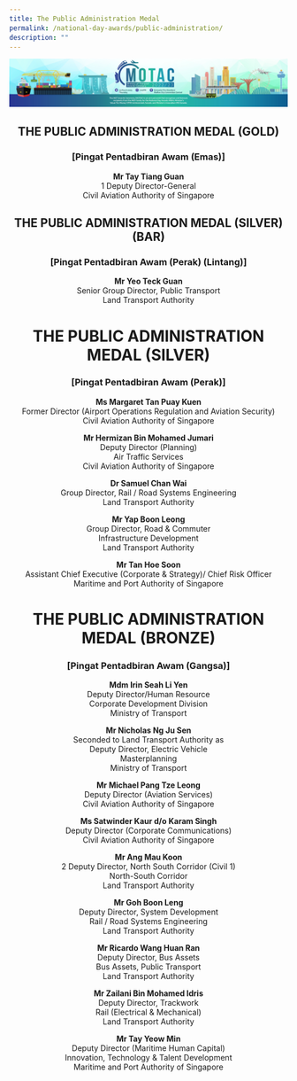 ```yaml
---
title: The Public Administration Medal
permalink: /national-day-awards/public-administration/
description: ""
---
```

![](/images/hero.png) 

<center>
  <h2>THE PUBLIC ADMINISTRATION MEDAL (GOLD)</h2>
  <h3>[Pingat Pentadbiran Awam (Emas)]</h3>
</center>
<center>
  <p>
    <b>Mr Tay Tiang Guan</b>
    <br>1 Deputy Director-General <br> Civil Aviation Authority of Singapore
  </p>
</center>
<center>
  <h2>THE PUBLIC ADMINISTRATION MEDAL (SILVER)(BAR)</h2>
  <h3>[Pingat Pentadbiran Awam (Perak) (Lintang)]</h3>
</center>
<center>
  <p>
    <b>Mr Yeo Teck Guan</b>
    <br> Senior Group Director, Public Transport <br> Land Transport Authority
  </p>
</center>
<center>
  <h1>THE PUBLIC ADMINISTRATION MEDAL (SILVER)</h1>
  <h3>[Pingat Pentadbiran Awam (Perak)]</h3>
</center>
<center>
  <p>
    <b>Ms Margaret Tan Puay Kuen</b>
    <br>Former Director (Airport Operations Regulation and Aviation Security) <br> Civil Aviation Authority of Singapore
  </p>
  <p>
    <b>Mr Hermizan Bin Mohamed Jumari</b>
    <br> Deputy Director (Planning) <br> Air Traffic Services <br> Civil Aviation Authority of Singapore
  </p>
  <p>
    <b>Dr Samuel Chan Wai</b>
    <br> Group Director, Rail / Road Systems Engineering <br> Land Transport Authority
  </p>
  <p>
    <b>Mr Yap Boon Leong</b>
    <br> Group Director, Road & Commuter <br> Infrastructure Development <br> Land Transport Authority
  </p>
  <p>
    <b>Mr Tan Hoe Soon</b>
    <br> Assistant Chief Executive (Corporate & Strategy)/ Chief Risk Officer <br> Maritime and Port Authority of Singapore
  </p>
</center>
<center>
  <h1>THE PUBLIC ADMINISTRATION MEDAL (BRONZE)</h1>
  <h3>[Pingat Pentadbiran Awam (Gangsa)]</h3>
</center>
<center>
  <p>
    <b>Mdm Irin Seah Li Yen</b>
    <br> Deputy Director/Human Resource <br> Corporate Development Division <br> Ministry of Transport
  </p>
  <p>
    <b>Mr Nicholas Ng Ju Sen</b>
    <br> Seconded to Land Transport Authority as <br> Deputy Director, Electric Vehicle <br> Masterplanning <br> Ministry of Transport
  </p>
  <p>
    <b>Mr Michael Pang Tze Leong</b>
    <br> Deputy Director (Aviation Services) <br> Civil Aviation Authority of Singapore
  </p>
  <p>
    <b>Ms Satwinder Kaur d/o Karam Singh</b>
    <br> Deputy Director (Corporate Communications) <br> Civil Aviation Authority of Singapore
  </p>
  <p>
    <b>Mr Ang Mau Koon</b>
    <br>2 Deputy Director, North South Corridor (Civil 1) <br>North-South Corridor <br> Land Transport Authority
  </p>
  <p>
    <b>Mr Goh Boon Leng</b>
    <br> Deputy Director, System Development <br>Rail / Road Systems Engineering <br> Land Transport Authority
  </p>
  <p>
    <b>Mr Ricardo Wang Huan Ran</b>
    <br> Deputy Director, Bus Assets <br> Bus Assets, Public Transport <br> Land Transport Authority
  </p>
  <p>
    <b>Mr Zailani Bin Mohamed Idris</b>
    <br> Deputy Director, Trackwork <br> Rail (Electrical & Mechanical) <br> Land Transport Authority
  </p>
  <p>
    <b>Mr Tay Yeow Min</b>
    <br> Deputy Director (Maritime Human Capital) <br> Innovation, Technology & Talent Development <br> Maritime and Port Authority of Singapore
  </p>
</center>